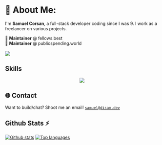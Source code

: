 # 💫 About Me:

I'm **Samuel Corsan**, a full-stack developer coding since I was 9. I work as a freelancer on various projects.

🌱 **Maintainer** @ fellows.best<br />
🌱 **Maintainer** @ publicspending.world<br /><br />
![](https://komarev.com/ghpvc/?username=samuelcorsan&color=2062af&label=Profile+views)


## Skills
<p align="center">
<img src="https://skillicons.dev/icons?i=html,css,js,ts,vscode,react,nextjs,astro,tailwind,nodejs,express,supabase,postgres,git,github,markdown,bash,powershell,cloudflare,vercel&theme=dark" />
</p>

## 🌐 Contact

Want to build/chat? Shoot me an email! <a href="mailto:samuelcorsanyt@gmail.com">`samuel@disam.dev`</a>
 
## Github Stats ⚡
<a href="#">![Github stats](https://github-readme-stats.vercel.app/api?username=samuelcorsan&theme=transparent&count_private=true&hide_border=true&line_height=20)</a>
<a href="#">![Top languages](https://github-readme-stats.vercel.app/api/top-langs/?username=samuelcorsan&layout=compact&theme=transparent&count_private=true&hide_border=true)</a>


